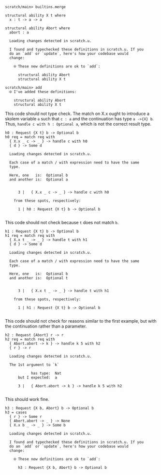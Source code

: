 ``` ucm :hide
scratch/main> builtins.merge
```

``` unison
structural ability X t where
  x : t -> a -> a

structural ability Abort where
  abort : a
```

``` ucm :added-by-ucm
  Loading changes detected in scratch.u.

  I found and typechecked these definitions in scratch.u. If you
  do an `add` or `update`, here's how your codebase would
  change:
  
    ⍟ These new definitions are ok to `add`:
    
      structural ability Abort
      structural ability X t

```

``` ucm
scratch/main> add
  ⍟ I've added these definitions:
  
    structural ability Abort
    structural ability X t

```

This code should not type check. The match on X.x ought to introduce a
skolem variable `a` such that `c : a` and the continuation has type
`a ->{X} b`. Thus, `handle c with h : Optional a`, which is not the
correct result type.

``` unison :error
h0 : Request {X t} b -> Optional b
h0 req = match req with
  { X.x _ c -> _ } -> handle c with h0
  { d } -> Some d
```

``` ucm :added-by-ucm
  Loading changes detected in scratch.u.

  Each case of a match / with expression need to have the same
  type.
  
  Here, one   is:  Optional b
  and another is:  Optional a
  
  
      3 |   { X.x _ c -> _ } -> handle c with h0
  
    from these spots, respectively:
  
      1 | h0 : Request {X t} b -> Optional b
  

```

This code should not check because `t` does not match `b`.

``` unison :error
h1 : Request {X t} b -> Optional b
h1 req = match req with
  { X.x t _ -> _ } -> handle t with h1
  { d } -> Some d
```

``` ucm :added-by-ucm
  Loading changes detected in scratch.u.

  Each case of a match / with expression need to have the same
  type.
  
  Here, one   is:  Optional b
  and another is:  Optional t
  
  
      3 |   { X.x t _ -> _ } -> handle t with h1
  
    from these spots, respectively:
  
      1 | h1 : Request {X t} b -> Optional b
  

```

This code should not check for reasons similar to the first example,
but with the continuation rather than a parameter.

``` unison :error
h2 : Request {Abort} r -> r
h2 req = match req with
  { Abort.abort -> k } -> handle k 5 with h2
  { r } -> r
```

``` ucm :added-by-ucm
  Loading changes detected in scratch.u.

  The 1st argument to `k`
  
            has type:  Nat
      but I expected:  a
  
      3 |   { Abort.abort -> k } -> handle k 5 with h2
  

```

This should work fine.

``` unison
h3 : Request {X b, Abort} b -> Optional b
h3 = cases
  { r } -> Some r
  { Abort.abort -> _ } -> None
  { X.x b _ -> _ } -> Some b
```

``` ucm :added-by-ucm
  Loading changes detected in scratch.u.

  I found and typechecked these definitions in scratch.u. If you
  do an `add` or `update`, here's how your codebase would
  change:
  
    ⍟ These new definitions are ok to `add`:
    
      h3 : Request {X b, Abort} b -> Optional b

```
